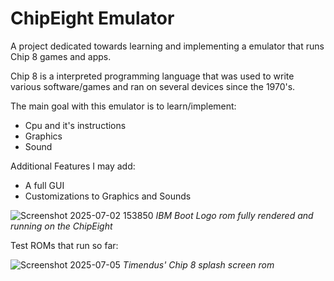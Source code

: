 # ChipEight Emulator

A project dedicated towards learning and implementing a emulator that runs Chip 8 games and apps.  

Chip 8 is a interpreted programming language that was used to write various software/games and ran on several devices since the 1970's. 

The main goal with this emulator is to learn/implement: 
- Cpu and it's instructions 
- Graphics
- Sound

Additional Features I may add: 

- A full GUI
- Customizations to Graphics and Sounds

![Screenshot 2025-07-02 153850](https://github.com/user-attachments/assets/0efe8489-3846-4030-8038-de5adbc142ad)
_IBM Boot Logo rom fully rendered and running on the ChipEight_ 

Test ROMs that run so far: 

![Screenshot 2025-07-05 ](https://github.com/user-attachments/assets/80045ea2-452f-48b2-ba56-1c59406104b8)
_Timendus' Chip 8 splash screen rom_ 

